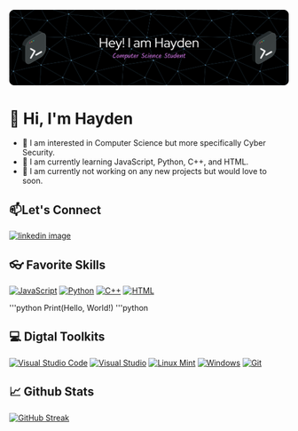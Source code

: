 ![decorative banner image](Hayden-Github-Banner.png)

# 👋 Hi, I'm Hayden

  - 👀 I am interested in Computer Science but more specifically Cyber Security.
  - 🏫 I am currently learning JavaScript, Python, C++, and HTML.
  - 🏢 I am currently not working on any new projects but would love to soon.

  ## 📫Let's Connect
  
  [![linkedin image](https://img.shields.io/badge/LinkedIn-0077B5?style=for-the-badge&logo=linkedin&logoColor=white)](https://www.linkedin.com/in/hayden-creamer-4b7085380/)

  ## 👓 Favorite Skills
  [![JavaScript](https://img.shields.io/badge/JavaScript-F7DF1E?logo=javascript&logoColor=000)](#)
  [![Python](https://img.shields.io/badge/Python-3776AB?logo=python&logoColor=fff)](#)
  [![C++](https://img.shields.io/badge/C++-%2300599C.svg?logo=c%2B%2B&logoColor=white)](#)
  [![HTML](https://img.shields.io/badge/HTML-%23E34F26.svg?logo=html5&logoColor=white)](#)

  '''python
  Print(Hello, World!)
  '''python

  ## 💻 Digtal Toolkits
  [![Visual Studio Code](https://custom-icon-badges.demolab.com/badge/Visual%20Studio%20Code-0078d7.svg?logo=vsc&logoColor=white)](#)
  [![Visual Studio](https://custom-icon-badges.demolab.com/badge/Visual%20Studio-5C2D91.svg?&logo=visualstudio&logoColor=white)](#)
  [![Linux Mint](https://img.shields.io/badge/Linux%20Mint-87CF3E?logo=linuxmint&logoColor=fff)](#)
  [![Windows](https://custom-icon-badges.demolab.com/badge/Windows-0078D6?logo=windows11&logoColor=white)](#)
  [![Git](https://img.shields.io/badge/Git-F05032?logo=git&logoColor=fff)](#)

  ## 📈 Github Stats
  [![GitHub Streak](https://streak-stats.demolab.com?user=haydencreamer&theme=dark&exclude_days=Sun%2CSat)](https://git.io/streak-stats)
